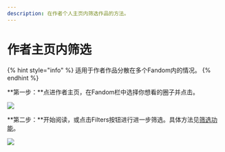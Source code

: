```yaml
---
description: 在作者个人主页内筛选作品的方法。
---
```


# 作者主页内筛选

{% hint style="info" %}
适用于作者作品分散在多个Fandom内的情况。
{% endhint %}

**第一步：**点进作者主页，在Fandom栏中选择你想看的圈子并点击。

![](../../.gitbook/assets/MTXX\_MH20230313\_154245712.jpg)

**第二步：**开始阅读，或点击Filters按钮进行进一步筛选。具体方法见[筛选功能](shai-xuan-gong-neng-filter.md)。

![](../../.gitbook/assets/MTXX\_MH20230313\_154620380.jpg)
